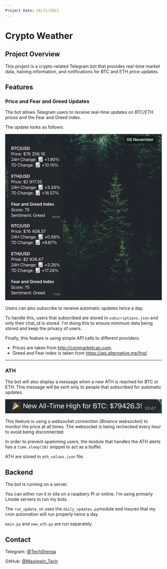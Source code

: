 ```yaml
---
Project Date: 28/11/2023
---
```


# Crypto Weather

## Project Overview

This project is a crypto-related Telegram bot that provides real-time market data, halving information, and notifications for BTC and ETH price updates.

## Features

### Price and Fear and Greed Updates

The bot allows Telegram users to receive real-time updates on BTC/ETH prices and the Fear and Greed index.

The update looks as follows:

![Image Showcase](ressources/images/Update.png)

Users can also subscribe to receive automatic updates twice a day.

To handle this, users that subscribed are stored in `subscriptions.json` and only their chat_id is stored. I'm doing this to ensure minimum data being stored and keep the privacy of users.

Finally, this feature is using simple API calls to different providers:

- Prices are taken from http://coinmarketcap.com.
- Greed and Fear index is taken from https://api.alternative.me/fng/

---

### ATH

The bot will also display a message when a new ATH is reached for BTC or ETH. This message will be sent only to people that subscribed for automatic updates.

![alt text](ressources/images/ATH.png)

This feature is using a websocket connection _(Binance websocket)_ to monitor the price at all times. The websocket is being rechecked every hour to avoid being disconnected.

In order to prevent spamming users, the module that handles the ATH alerts has a `time.sleep(10)` snippet to act as a buffer.

ATH are stored in `ath_values.json` file.

## Backend

The bot is running on a server.

You can either run it in site on a raspbery Pi or online. I'm using primarly Linode servers to run my bots.

The `run_update.sh` uses the `daily_updates.py`module and insures that my cron automation will run properly twice a day.

`main.py` and `new_ath.py` are run separately.

## Contact

Telegram: [@TechSherpa](https://t.me/TechSherpa)

GitHub: [@MaximeIn_Tech](https://github.com/MaximeIn-Tech)
